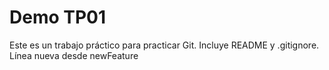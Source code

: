 # Demo TP01
Este es un trabajo práctico para practicar Git.
Incluye README y .gitignore.
Línea nueva desde newFeature
